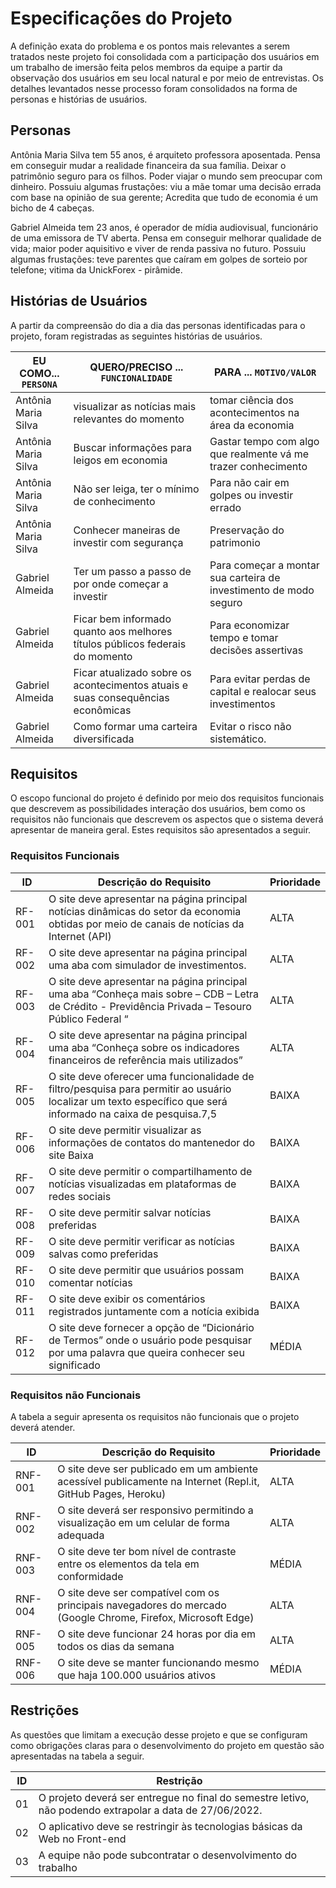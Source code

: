 # Especificações do Projeto

A definição exata do problema e os pontos mais relevantes a serem tratados neste projeto foi consolidada com a participação dos usuários em um trabalho de imersão feita pelos membros da equipe a partir da observação dos usuários em seu local natural e por meio de entrevistas. Os detalhes levantados nesse processo foram consolidados na forma de personas e histórias de usuários.

## Personas

Antônia Maria Silva tem 55 anos, é arquiteto professora aposentada. Pensa em conseguir mudar a realidade financeira da sua família. Deixar o patrimônio seguro para os filhos.	Poder viajar o mundo sem preocupar com dinheiro. Possuiu algumas frustações: viu a mãe tomar uma decisão errada com base na opinião de sua gerente;	Acredita que tudo de economia é um bicho de 4 cabeças.

Gabriel Almeida tem 23 anos, é operador de mídia audiovisual, funcionário de uma emissora de TV aberta. Pensa em conseguir melhorar qualidade de vida; maior poder aquisitivo e viver de renda passiva no futuro. Possuiu algumas frustações: teve parentes que caíram em golpes de sorteio por telefone; vitima da UnickForex - pirâmide.


## Histórias de Usuários

A partir da compreensão do dia a dia das personas identificadas para o projeto, foram registradas as seguintes histórias de usuários.

|EU COMO... `PERSONA`| QUERO/PRECISO ... `FUNCIONALIDADE` |PARA ... `MOTIVO/VALOR`                 |
|--------------------|------------------------------------|----------------------------------------|
|Antônia Maria Silva | visualizar as notícias mais relevantes do momento| tomar ciência dos acontecimentos na área da economia|
|Antônia Maria Silva |Buscar informações para leigos em economia |Gastar tempo com algo que realmente vá me trazer conhecimento| 
|Antônia Maria Silva |	Não ser leiga, ter o mínimo de conhecimento | Para não cair em golpes ou investir errado|
|Antônia Maria Silva | Conhecer maneiras de investir com segurança                | Preservação do patrimonio |
|Gabriel Almeida  | Ter um passo a passo de por onde começar a investir           | Para começar a montar sua carteira de investimento de modo seguro             |
|Gabriel Almeida  | Ficar bem informado quanto aos melhores títulos públicos federais do momento           | Para economizar tempo e tomar decisões assertivas            |
|Gabriel Almeida  |Ficar atualizado sobre os acontecimentos atuais e suas consequências econômicas      | Para evitar perdas de capital e realocar seus investimentos   |
|Gabriel Almeida  |Como formar uma carteira diversificada      | Evitar o risco não sistemático.     |


## Requisitos

O escopo funcional do projeto é definido por meio dos requisitos funcionais que descrevem as possibilidades interação dos usuários, bem como os requisitos não funcionais que descrevem os aspectos que o sistema deverá apresentar de maneira geral. Estes requisitos são apresentados a seguir.

### Requisitos Funcionais

|ID    | Descrição do Requisito  | Prioridade |
|------|-----------------------------------------|----|
|RF-001|O site deve apresentar na página principal notícias dinâmicas do setor da economia obtidas por meio de canais de notícias da Internet (API) | ALTA | 
|RF-002| O site deve apresentar na página principal uma aba com simulador de investimentos.   | ALTA |
|RF-003| O site deve apresentar na página principal uma aba “Conheça mais sobre – CDB – Letra de Crédito - Previdência Privada – Tesouro Público Federal “  | ALTA | 
|RF-004| O site deve apresentar na página principal uma aba “Conheça sobre os indicadores financeiros de referência mais utilizados”  | ALTA |
|RF-005| O site deve oferecer uma funcionalidade de filtro/pesquisa para permitir ao usuário localizar um texto específico que será informado na caixa de pesquisa.7,5 | BAIXA | 
|RF-006| O site deve permitir visualizar as informações de contatos do mantenedor do site	Baixa  | BAIXA |
|RF-007| O site deve permitir o compartilhamento de notícias visualizadas em plataformas de redes sociais| BAIXA | 
|RF-008| O site deve permitir salvar notícias preferidas | BAIXA |
|RF-009| O site deve permitir verificar as notícias salvas como preferidas | BAIXA | 
|RF-010| O site deve permitir que usuários possam comentar notícias | BAIXA |
|RF-011| O site deve exibir os comentários registrados juntamente com a notícia exibida | BAIXA | 
|RF-012| O site deve fornecer a opção de “Dicionário de Termos” onde o usuário pode pesquisar por uma palavra que queira conhecer seu significado  | MÉDIA |


### Requisitos não Funcionais

A tabela a seguir apresenta os requisitos não funcionais que o projeto deverá atender.

|ID     | Descrição do Requisito  |Prioridade |
|-------|-------------------------|----|
|RNF-001| O site deve ser publicado em um ambiente acessível publicamente na Internet (Repl.it, GitHub Pages, Heroku)| ALTA | 
|RNF-002| O site deverá ser responsivo permitindo a visualização em um celular de forma adequada|  ALTA | 
|RNF-003| O site deve ter bom nível de contraste entre os elementos da tela em conformidade  | MÉDIA | 
|RNF-004| O site deve ser compatível com os principais navegadores do mercado (Google Chrome, Firefox, Microsoft Edge)	|  ALTA | 
|RNF-005| O site deve funcionar 24 horas por dia em todos os dias da semana| ALTA | 
|RNF-006|O site deve se manter funcionando mesmo que haja 100.000 usuários ativos  |  MÉDIA | 


## Restrições

As questões que limitam a execução desse projeto e que se configuram como obrigações claras para o desenvolvimento do projeto em questão são apresentadas na tabela a seguir.

|ID| Restrição                                             |
|--|-------------------------------------------------------|
|01| O projeto deverá ser entregue no final do semestre letivo, não podendo extrapolar a data de 27/06/2022. |
|02| O aplicativo deve se restringir às tecnologias básicas da Web no Front-end       |
|03| A equipe não pode subcontratar o desenvolvimento do trabalho       |
